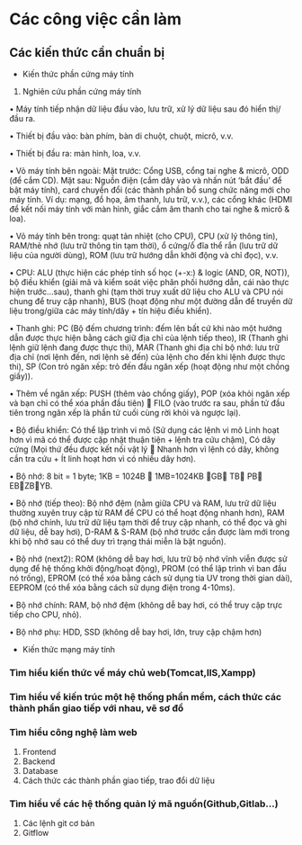 # Các công việc cần làm

## Các kiến thức cần chuẩn bị
- Kiến thức phần cứng máy tính
  
1. Nghiên cứu phần cứng máy tính
   
• Máy tính tiếp nhận dữ liệu đầu vào, lưu trữ, xử lý dữ liệu sau đó hiển thị/đầu ra.

• Thiết bị đầu vào: bàn phím, bàn di chuột, chuột, micrô, v.v.

• Thiết bị đầu ra: màn hình, loa, v.v.

• Vỏ máy tính bên ngoài: Mặt trước: Cổng USB, cổng tai nghe & micrô, ODD (để cắm CD). Mặt sau: Nguồn điện (cắm dây vào và nhấn nút ‘bắt đầu’ để bật máy tính), card chuyển đổi (các thành phần bổ sung chức năng mới cho máy tính. Ví dụ: mạng, đồ họa, âm thanh, lưu trữ, v.v.), các cổng khác (HDMI để kết nối máy tính với màn hình, giắc cắm âm thanh cho tai nghe & micrô & loa).

• Vỏ máy tính bên trong: quạt tản nhiệt (cho CPU), CPU (xử lý thông tin), RAM/thẻ nhớ (lưu trữ thông tin tạm thời), ổ cứng/ổ đĩa thể rắn (lưu trữ dữ liệu của người dùng), ROM (lưu trữ hướng dẫn khởi động và chỉ đọc), v.v.

• CPU: ALU (thực hiện các phép tính số học (+-x:) & logic (AND, OR, NOT)), bộ điều khiển (giải mã và kiểm soát việc phân phối hướng dẫn, cái nào thực hiện trước…sau), thanh ghi (tạm thời truy xuất dữ liệu cho ALU và CPU nói chung để truy cập nhanh), BUS (hoạt động như một đường dẫn để truyền dữ liệu trong/giữa các máy tính/dây + tín hiệu điều khiển).

• Thanh ghi: PC (Bộ đếm chương trình: đếm lên bất cứ khi nào một hướng dẫn được thực hiện bằng cách giữ địa chỉ của lệnh tiếp theo), IR (Thanh ghi lệnh giữ lệnh đang được thực thi), MAR (Thanh ghi địa chỉ bộ nhớ: lưu trữ địa chỉ (nơi lệnh đến, nơi lệnh sẽ đến) của lệnh cho đến khi lệnh được thực thi), SP (Con trỏ ngăn xếp: trỏ đến đầu ngăn xếp (hoạt động như một chồng giấy)).

• Thêm về ngăn xếp: PUSH (thêm vào chồng giấy), POP (xóa khỏi ngăn xếp và bạn chỉ có thể xóa phần đầu tiên)  FILO (vào trước ra sau, phần tử đầu tiên trong ngăn xếp là phần tử cuối cùng rời khỏi và ngược lại).

• Bộ điều khiển: Có thể lập trình vi mô (Sử dụng các lệnh vi mô Linh hoạt hơn vì mã có thể được cập nhật thuận tiện + lệnh tra cứu chậm), Có dây cứng (Mọi thứ đều được kết nối vật lý  Nhanh hơn vì lệnh có dây, không cần tra cứu + Ít linh hoạt hơn vì có nhiều dây hơn).

• Bộ nhớ: 8 bit = 1 byte; 1KB = 1024B  1MB=1024KB GB TB PB EBZBYB.

• Bộ nhớ (tiếp theo): Bộ nhớ đệm (nằm giữa CPU và RAM, lưu trữ dữ liệu thường xuyên truy cập từ RAM để CPU có thể hoạt động nhanh hơn), RAM (bộ nhớ chính, lưu trữ dữ liệu tạm thời để truy cập nhanh, có thể đọc và ghi dữ liệu, dễ bay hơi), D-RAM & S-RAM (bộ nhớ trước cần được làm mới trong khi bộ nhớ sau có thể duy trì trạng thái miễn là bật nguồn).

• Bộ nhớ (next2): ROM (không dễ bay hơi, lưu trữ bộ nhớ vĩnh viễn được sử dụng để hệ thống khởi động/hoạt động), PROM (có thể lập trình vì ban đầu nó trống), EPROM (có thể xóa bằng cách sử dụng tia UV trong thời gian dài), EEPROM (có thể xóa bằng cách sử dụng điện trong 4-10ms).

• Bộ nhớ chính: RAM, bộ nhớ đệm (không dễ bay hơi, có thể truy cập trực tiếp cho CPU, nhỏ).

• Bộ nhớ phụ: HDD, SSD (không dễ bay hơi, lớn, truy cập chậm hơn)

- Kiến thức mạng máy tính

### Tìm hiểu kiến thức về máy chủ web(Tomcat,IIS,Xampp)

### Tìm hiểu về kiến trúc một hệ thống phần mềm, cách thức các thành phần giao tiếp với nhau, vẽ sơ đồ

### Tìm hiểu công nghệ làm web
1. Frontend
2. Backend
3. Database
4. Cách thức các thành phần giao tiếp, trao đổi dữ liệu

### Tìm hiểu về các hệ thống quản lý mã nguồn(Github,Gitlab...)
1. Các lệnh git cơ bản
2. Gitflow
